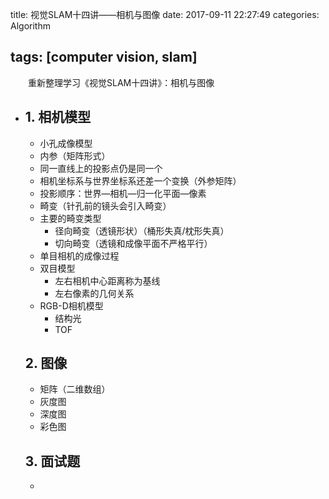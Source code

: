 title: 视觉SLAM十四讲——相机与图像
date: 2017-09-11 22:27:49
categories: Algorithm

tags: [computer vision, slam]
---

　　重新整理学习《视觉SLAM十四讲》：相机与图像
<!-- more -->

- ## 1. 相机模型

  - 小孔成像模型
  - 内参（矩阵形式）
  - 同一直线上的投影点仍是同一个
  - 相机坐标系与世界坐标系还差一个变换（外参矩阵）
  - 投影顺序：世界—相机—归一化平面—像素
  - 畸变（针孔前的镜头会引入畸变）
  - 主要的畸变类型
    - 径向畸变（透镜形状）（桶形失真/枕形失真）
    - 切向畸变（透镜和成像平面不严格平行）
  - 单目相机的成像过程
  - 双目模型
    - 左右相机中心距离称为基线
    - 左右像素的几何关系
  - RGB-D相机模型
    - 结构光
    - TOF

  ## 2. 图像

  - 矩阵（二维数组）
  - 灰度图
  - 深度图
  - 彩色图

  ## 3. 面试题

  - 